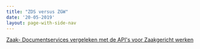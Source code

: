 ```yaml
---
title: "ZDS versus ZGW"
date: '20-05-2019'
layout: page-with-side-nav
---
```


[Zaak- Documentservices vergeleken met de API's voor Zaakgericht werken](../themas/achtergronddocumentatie/zds-en-zgw-apis)

